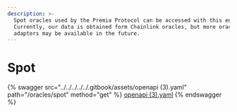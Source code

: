 ```yaml
---
description: >-
  Spot oracles used by the Premia Protocol can be accessed with this endpoint. 
  Currently, our data is obtained form Chainlink oracles, but more oracle
  adapters may be available in the future.
---
```


# Spot

{% swagger src="../../../../../.gitbook/assets/openapi (3).yaml" path="/oracles/spot" method="get" %}
[openapi (3).yaml](<../../../../../.gitbook/assets/openapi (3).yaml>)
{% endswagger %}
